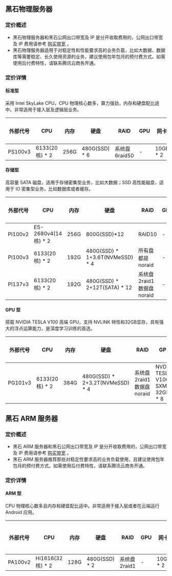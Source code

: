 ## 黑石物理服务器
### 定价概述
- 黑石物理服务器和黑石公网出口带宽及 IP 是分开收取费用的，公网出口带宽及 IP 费用请参考 [购买带宽](https://cloud.tencent.com/document/product/386/7458) 。
- 黑石物理服务器适用于对稳定性和性能要求高的业务负载，比如大数据、数据库等需要稳定、长久使用资源的业务，建议使用包年包月的预付费方式。如需使用后付费特性，请联系腾讯云商务开通。

### 定价详情
#### 标准型
采用 Intel SkyLake CPU，CPU 物理核心数多，算力强劲，内存和硬盘配比适中。非常适用于接入层及逻辑层业务。

| 外部代号    | CPU         | 内存   | 硬盘          | RAID        | GPU  | 网卡     | 费用(元/台/月) |
| ------- | ----------- | ---- | ----------- | ----------- | ---- | ------ | --------- |
| PS100v3 | 6133(20核) \* 2 | 256G | 480G(SSD) \* 6 | 系统盘 6raid50 |  -    | 10GE \* 2 | 11000     |

#### 存储型
高容量 SATA 磁盘，适用于存储密集型业务，比如大数据；SSD 高性能磁盘，适用于 IO 密集型业务，比如数据库或者缓存。

| 外部代号    | CPU              | 内存   | 硬盘                          | RAID                  | GPU  | 网卡     | 费用(元/台/月) |
| ------- | ---------------- | ---- | --------------------------- | --------------------- | ---- | ------ | --------- |
| PI100v2 | E5-2680v4(14核) \* 2 | 256G | 800G(SSD)\*12                | RAID10                |  -     | 10GE \* 2 | 15656     |
| PI100v3 | 6133(20核) \* 2      | 192G | 480G(SSD) \* 1+3.6T(NVMeSSD) \* 4 | 所有盘都是 noraid           |  -     | 10GE\*2 | 18500     |
| PI137v3 | 6133(20核) \* 2      | 192G | 480G(SSD) \* 2+12T(SATA) \* 12    | 系统盘 2raid1<br> 数据盘 noraid </br>|   -   | 10GE \* 2 | 20300     |



#### GPU 型
搭载 NVIDIA TESLA V100 高端 GPU，支持 NVLINK 特性和32GB显存，具有强大的浮点运算能力，是深度学习训练的首选。

| 外部代号    | CPU         | 内存   | 硬盘                          | RAID                  | GPU                          | 网卡     | 费用(元/台/月) |
| ------- | ----------- | ---- | --------------------------- | --------------------- | ---------------------------- | ------ | --------- |
| PG101v3 | 6133(20核) \* 2 | 384G | 480G(SSD) \* 2+3.2T(NVMeSSD) \* 4 | 系统盘 2raid1<br> 数据盘 noraid</br> | NVDIA TESLA V100-SXM2-32GB \* 8 | 40GE \* 2 | 56500     |


## 黑石 ARM 服务器
### 定价概述
- 黑石 ARM 服务器和黑石公网出口带宽及 IP 是分开收取费用的，公网出口带宽及 IP 费用请参考 [购买带宽](https://cloud.tencent.com/document/product/386/7458) 。
- 黑石 ARM 服务器推荐那些对稳定性要求高的业务负载使用，且建议使用包年包月的预付费方式。如需使用后付费特性，请联系腾讯云商务开通。

### 定价详情
#### ARM 型
CPU 物理核心数多且内存和硬盘配比适中。非常适用于接入层或者在云端运行 Android 应用。		

| 外部代号    | CPU             | 内存   | 硬盘          | RAID       | GPU  | 网卡     | 费用(元/台/月) |
| ------- | --------------- | ---- | ----------- | ---------- | ---- | ------ | --------- |
| PA100v2 | Hi1616(32核) \* 2 | 128G | 480G(SSD) \* 2 | 系统盘 2raid1 |   -    | 10GE \* 2 | 5500      |



